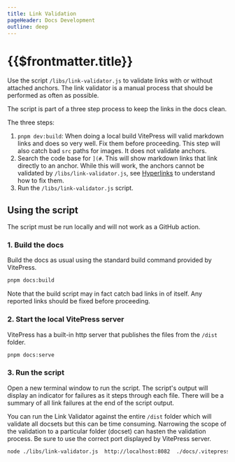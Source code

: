 ```yaml
---
title: Link Validation
pageHeader: Docs Development
outline: deep
---
```


<PageHeader/>

# {{$frontmatter.title}}

Use the script `/libs/link-validator.js` to validate links with or without
attached anchors. The link validator is a manual process that should be
performed as often as possible.

The script is part of a three step process to keep the links in the docs clean.

The three steps:

1. `pnpm dev:build`: When doing a local build VitePress will valid markdown
   links and does so very well. Fix them before proceeding. This step will also
   catch bad `src` paths for images. It does not validate anchors.
2. Search the code base for `](#`. This will show markdown links that link
   directly to an anchor. While this will work, the anchors cannot be validated
   by `/libs/link-validator.js`, see [Hyperlinks](/dev/hyperlinks.md) to
   understand how to fix them.
3. Run the `/libs/link-validator.js` script.

## Using the script

The script must be run locally and will not work as a GitHub action.

### 1. Build the docs

Build the docs as usual using the standard build command provided by VitePress.

```sh
pnpm docs:build
```

Note that the build script may in fact catch bad links in of itself. Any
reported links should be fixed before proceeding.

### 2. Start the local VitePress server

VitePress has a built-in http server that publishes the files from the `/dist`
folder.

```sh
pnpm docs:serve
```

### 3. Run the script

Open a new terminal window to run the script. The script's output will display
an indicator for failures as it steps through each file. There will be a summary
of all link failures at the end of the script output.

You can run the Link Validator against the entire `/dist` folder which will
validate all docsets but this can be time consuming. Narrowing the scope of the
validation to a particular folder (docset) can hasten the validation process. Be
sure to use the correct port displayed by VitePress server.

```sh
node ./libs/link-validator.js  http://localhost:8082  ./docs/.vitepress/dist/
```

